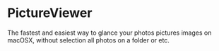 # PictureViewer
The fastest and easiest way to glance your photos pictures images on macOSX, without selection all photos on a folder or etc.
